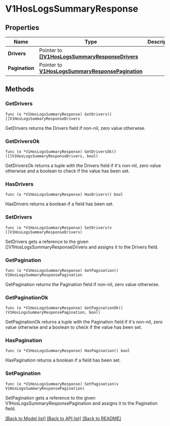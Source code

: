 # V1HosLogsSummaryResponse

## Properties

Name | Type | Description | Notes
------------ | ------------- | ------------- | -------------
**Drivers** | Pointer to [**[]V1HosLogsSummaryResponseDrivers**](V1HosLogsSummaryResponse_drivers.md) |  | [optional] 
**Pagination** | Pointer to [**V1HosLogsSummaryResponsePagination**](V1HosLogsSummaryResponse_pagination.md) |  | [optional] 

## Methods

### GetDrivers

`func (o *V1HosLogsSummaryResponse) GetDrivers() []V1HosLogsSummaryResponseDrivers`

GetDrivers returns the Drivers field if non-nil, zero value otherwise.

### GetDriversOk

`func (o *V1HosLogsSummaryResponse) GetDriversOk() ([]V1HosLogsSummaryResponseDrivers, bool)`

GetDriversOk returns a tuple with the Drivers field if it's non-nil, zero value otherwise
and a boolean to check if the value has been set.

### HasDrivers

`func (o *V1HosLogsSummaryResponse) HasDrivers() bool`

HasDrivers returns a boolean if a field has been set.

### SetDrivers

`func (o *V1HosLogsSummaryResponse) SetDrivers(v []V1HosLogsSummaryResponseDrivers)`

SetDrivers gets a reference to the given []V1HosLogsSummaryResponseDrivers and assigns it to the Drivers field.

### GetPagination

`func (o *V1HosLogsSummaryResponse) GetPagination() V1HosLogsSummaryResponsePagination`

GetPagination returns the Pagination field if non-nil, zero value otherwise.

### GetPaginationOk

`func (o *V1HosLogsSummaryResponse) GetPaginationOk() (V1HosLogsSummaryResponsePagination, bool)`

GetPaginationOk returns a tuple with the Pagination field if it's non-nil, zero value otherwise
and a boolean to check if the value has been set.

### HasPagination

`func (o *V1HosLogsSummaryResponse) HasPagination() bool`

HasPagination returns a boolean if a field has been set.

### SetPagination

`func (o *V1HosLogsSummaryResponse) SetPagination(v V1HosLogsSummaryResponsePagination)`

SetPagination gets a reference to the given V1HosLogsSummaryResponsePagination and assigns it to the Pagination field.


[[Back to Model list]](../README.md#documentation-for-models) [[Back to API list]](../README.md#documentation-for-api-endpoints) [[Back to README]](../README.md)


